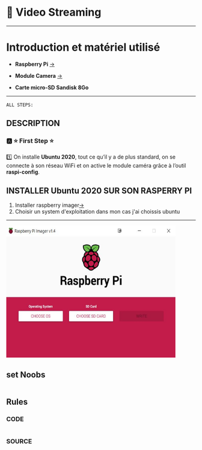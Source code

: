 #  :pushpin: Video Streaming

---
# Introduction et matériel utilisé
* **Raspberry Pi** [->](https://www.amazon.fr/gp/product/B00Q8MM4PI/ref=as_li_tl?ie=UTF8&camp=1642&creative=6746&creativeASIN=B00Q8MM4PI&linkCode=as2&tag=magdiblog-21&linkId=ILNQLTZCCS5EITBS)

* **Module Camera** [->](https://www.amazon.fr/gp/product/B00E1GGE40/ref=as_li_tl?ie=UTF8&camp=1642&creative=6746&creativeASIN=B00E1GGE40&linkCode=as2&tag=magdiblog-21&linkId=5AG5Y5WRP3IRFDAU)

* **Carte micro-SD Sandisk 8Go**

 
---
```{r setup, include=FALSE}
ALL STEPS:
```
DESCRIPTION
--------------------------------------------------
### :a: :star: First Step :star:
:one: On installe **Ubuntu 2020**, tout ce qu’il y a de plus standard, on se connecte à son réseau WiFi et on active le module caméra grâce à l’outil **raspi-config**.



 ## **INSTALLER Ubuntu 2020 SUR SON RASPERRY PI**
 1. Installer raspberry imager[->](https://www.raspberrypi.org/software/)
 2. Choisir un system d'exploitation dans mon cas j'ai choissis ubuntu
 -------------------------------------------------
 <img src="img/raspberry.JPG" height=350 width="450"></img>
 
 
  
 ## **set Noobs**

```{r}
```
Rules
--------------------------------------------------
### CODE
```{r}

```
### SOURCE
```{r}
```




